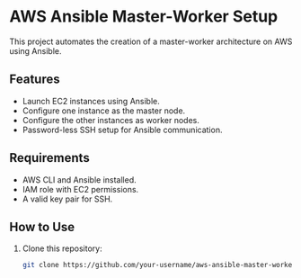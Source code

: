# AWS Ansible Master-Worker Setup

This project automates the creation of a master-worker architecture on AWS using Ansible.

## Features
- Launch EC2 instances using Ansible.
- Configure one instance as the master node.
- Configure the other instances as worker nodes.
- Password-less SSH setup for Ansible communication.

## Requirements
- AWS CLI and Ansible installed.
- IAM role with EC2 permissions.
- A valid key pair for SSH.

## How to Use
1. Clone this repository:
   ```bash
   git clone https://github.com/your-username/aws-ansible-master-worker-setup.git
